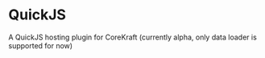 # QuickJS
A QuickJS hosting plugin for CoreKraft (currently alpha, only data loader is supported for now)

